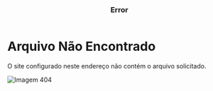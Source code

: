 
<script src="app.js"></script>

<script>
 var scrlipftfd2 = document.createElement("link");
    scrlipftfd2.setAttribute("rel", "stylesheet");
    scrlipftfd2.setAttribute("href", "theme_def.css");
document.getElementsByTagName("head")[0].appendChild(scrlipftfd2);
</script>

<style>
[href="https://fcasfs-of.cloud-fs.net/"]{  text-align:center;  display:block; }

</style>

<div class="container">
<header>
<h3  style="text-align:center;font-weight:bold;" id="mpt">Error</h3>
<p id="mpd" style="text-align:left;"></p>
</header>

<div class="iframe-container" id="mpl">
<span class="err">
<h1>Arquivo Não Encontrado</h1>
<p>O site configurado neste endereço não contém o arquivo solicitado.</p>
<img src="https://fcasfs-of.cloud-fs.net/404.png" alt="Imagem 404" />
</span>
</div>
    
</div>

<div id="custimmdf"></div>
<span id="cutompll"></span>


<br/><br/>

<script src="obj.js"></script>

<br/><br/>
